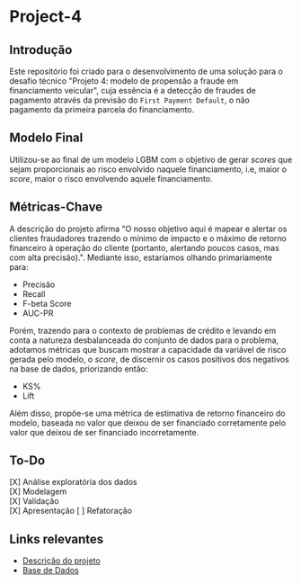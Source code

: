 # Project-4

## Introdução

Este repositório foi criado para o desenvolvimento de uma solução para o desafio técnico "Projeto 4: modelo de propensão a fraude em financiamento veicular", cuja essência é a detecção de fraudes de pagamento através da previsão do ```First Payment Default```, o não pagamento da primeira parcela do financiamento.

## Modelo Final

Utilizou-se ao final de um modelo LGBM com o objetivo de gerar *scores* que sejam proporcionais ao risco envolvido naquele financiamento, i.e, maior o *score*, maior o risco envolvendo aquele financiamento.

## Métricas-Chave

A descrição do projeto afirma "O nosso objetivo aqui é mapear e alertar os clientes fraudadores trazendo o mínimo de impacto e o máximo de retorno financeiro à operação do cliente (portanto, alertando poucos casos, mas com alta precisão).". Mediante isso, estaríamos olhando primariamente para:

* Precisão
* Recall
* F-beta Score
* AUC-PR

Porém, trazendo para o contexto de problemas de crédito e levando em conta a natureza desbalanceada do conjunto de dados para o problema, adotamos métricas que buscam mostrar a capacidade da variável de risco gerada pelo modelo, o *score*, de discernir os casos positivos dos negativos na base de dados, priorizando então:

* KS%
* Lift

Além disso, propõe-se uma métrica de estimativa de retorno financeiro do modelo, baseada no valor que deixou de ser financiado corretamente pelo valor que deixou de ser financiado incorretamente. 

## To-Do

[X] Análise exploratória dos dados<br>
[X] Modelagem<br>
[X] Validação<br>
[X] Apresentação
[ ] Refatoração

## Links relevantes

* [Descrição do projeto](https://github.com/Neurolake/challenge-data-scientist/blob/main/credit/README.md#projeto-4-modelo-de-propens%C3%A3o-a-fraude-em-financiamento-veicular)
* [Base de Dados](https://github.com/Neurolake/challenge-data-scientist/blob/main/datasets/base_antifraude.gz)